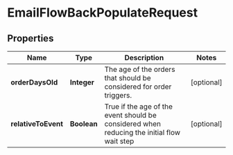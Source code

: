 

# EmailFlowBackPopulateRequest


## Properties

| Name | Type | Description | Notes |
|------------ | ------------- | ------------- | -------------|
|**orderDaysOld** | **Integer** | The age of the orders that should be considered for order triggers. |  [optional] |
|**relativeToEvent** | **Boolean** | True if the age of the event should be considered when reducing the initial flow wait step |  [optional] |



